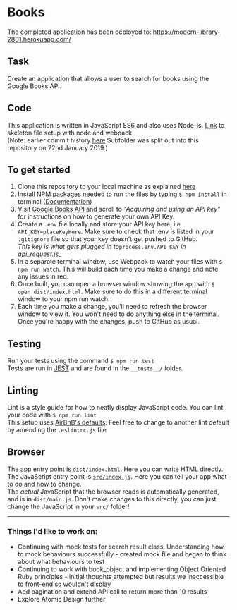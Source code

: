 # Books  
The completed application has been deployed to: https://modern-library-2801.herokuapp.com/

## Task  
Create an application that allows a user to search for books using the Google Books API.  

## Code  
This application is written in JavaScript ES6 and also uses Node-js.
[Link](https://github.com/pelensky/JavaScriptStarterKit) to skeleton file setup with node and webpack  
(Note: earlier commit history [here](https://github.com/sohbaker/Books-old) Subfolder was split out into this repository on 22nd January 2019.)  

## To get started  
1. Clone this repository to your local machine as explained [here](https://help.github.com/articles/cloning-a-repository/)  
2. Install NPM packages needed to run the files by typing `$ npm install` in terminal ([Documentation](https://docs.npmjs.com/cli/install))   
3. Visit [Google Books API](https://developers.google.com/books/docs/v1/using) and scroll to _"Acquiring and using an API key"_ for instructions on how to generate your own API Key.  
4. Create a `.env` file locally and store your API key here, i.e `API_KEY=placeKeyHere`.  Make sure to check that .env is listed in your `.gitignore` file so that your key doesn't get pushed to GitHub.  
    _This key is what gets plugged in to_`process.env.API_KEY` _in api_request.js__  
5. In a separate terminal window, use Webpack to watch your files with `$ npm run watch`. This will build each time you make a change and note any issues in red.  
6. Once built, you can open a browser window showing the app with `$ open dist/index.html`. Make sure to do this in a different terminal window to your npm run watch.  
7. Each time you make a change, you'll need to refresh the browser window to view it. You won't need to do anything else in the terminal. Once you're happy with the changes, push to GitHub as usual.  

## Testing  
Run your tests using the command `$ npm run test`  
Tests are run in [JEST](https://www.npmjs.com/package/jest) and are found in the `__tests__/` folder.  

## Linting  
Lint is a style guide for how to neatly display JavaScript code. You can lint your code with `$ npm run lint`  
This setup uses [AirBnB's defaults](https://github.com/airbnb/javascript). Feel free to change to another lint default by amending the `.eslintrc.js` file  

## Browser  
The app entry point is [`dist/index.html`](dist/index.html). Here you can write HTML directly.  
The JavaScript entry point is [`src/index.js`](src/index.js). Here you can tell your app what to do and how to change.  
The _actual_ JavaScript that the browser reads is automatically generated, and is in `dist/main.js`. Don't make changes to this directly, you can just change the JavaScript in your `src/` folder!  

--------
### Things I'd like to work on:
- Continuing with mock tests for search result class. Understanding how to mock behaviours successfully - created mock file and began to think about what behaviours to test
- Continuing to work with book_object and implementing Object Oriented Ruby principles - initial thoughts attempted but results we inaccessible to front-end so wouldn't display
- Add pagination and extend API call to return more than 10 results
- Explore Atomic Design further
